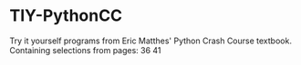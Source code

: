 # TIY-PythonCC
Try it yourself programs from Eric Matthes' Python Crash Course textbook.
Containing selections from pages:
36
41
